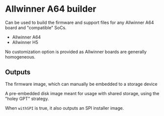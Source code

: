 Allwinner A64 builder
=====================

Can be used to build the firmware and support files for any Allwinner A64 board
and "compatible" SoCs.

 - Allwinner A64
 - Allwinner H5

No customization option is provided as Allwinner boards are generally
homogeneous.


Outputs
-------

The firmware image, which can manually be embedded to a storage device

A pre-embedded disk image meant for usage with shared storage, using the
"holey GPT" strategy.

When `withSPI` is true, it also outputs an SPI installer image.
